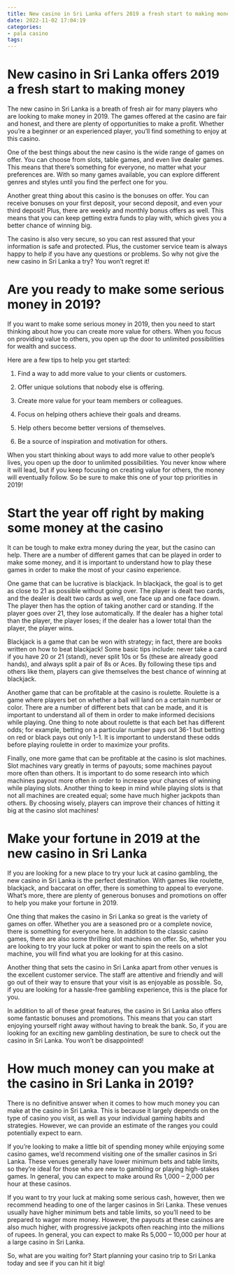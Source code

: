 ```yaml
---
title: New casino in Sri Lanka offers 2019 a fresh start to making money
date: 2022-11-02 17:04:19
categories:
- pala casino
tags:
---
```



#  New casino in Sri Lanka offers 2019 a fresh start to making money

The new casino in Sri Lanka is a breath of fresh air for many players who are looking to make money in 2019. The games offered at the casino are fair and honest, and there are plenty of opportunities to make a profit. Whether you’re a beginner or an experienced player, you’ll find something to enjoy at this casino.

One of the best things about the new casino is the wide range of games on offer. You can choose from slots, table games, and even live dealer games. This means that there’s something for everyone, no matter what your preferences are. With so many games available, you can explore different genres and styles until you find the perfect one for you.

Another great thing about this casino is the bonuses on offer. You can receive bonuses on your first deposit, your second deposit, and even your third deposit! Plus, there are weekly and monthly bonus offers as well. This means that you can keep getting extra funds to play with, which gives you a better chance of winning big.

The casino is also very secure, so you can rest assured that your information is safe and protected. Plus, the customer service team is always happy to help if you have any questions or problems. So why not give the new casino in Sri Lanka a try? You won’t regret it!

#  Are you ready to make some serious money in 2019? 

If you want to make some serious money in 2019, then you need to start thinking about how you can create more value for others. When you focus on providing value to others, you open up the door to unlimited possibilities for wealth and success.

Here are a few tips to help you get started: 

1. Find a way to add more value to your clients or customers.

2. Offer unique solutions that nobody else is offering.

3. Create more value for your team members or colleagues.

4. Focus on helping others achieve their goals and dreams.

5. Help others become better versions of themselves.

6. Be a source of inspiration and motivation for others.

When you start thinking about ways to add more value to other people’s lives, you open up the door to unlimited possibilities. You never know where it will lead, but if you keep focusing on creating value for others, the money will eventually follow. So be sure to make this one of your top priorities in 2019!

#  Start the year off right by making some money at the casino 

It can be tough to make extra money during the year, but the casino can help. There are a number of different games that can be played in order to make some money, and it is important to understand how to play these games in order to make the most of your casino experience.

One game that can be lucrative is blackjack. In blackjack, the goal is to get as close to 21 as possible without going over. The player is dealt two cards, and the dealer is dealt two cards as well, one face up and one face down. The player then has the option of taking another card or standing. If the player goes over 21, they lose automatically. If the dealer has a higher total than the player, the player loses; if the dealer has a lower total than the player, the player wins.

Blackjack is a game that can be won with strategy; in fact, there are books written on how to beat blackjack! Some basic tips include: never take a card if you have 20 or 21 (stand), never split 10s or 5s (these are already good hands), and always split a pair of 8s or Aces. By following these tips and others like them, players can give themselves the best chance of winning at blackjack.

Another game that can be profitable at the casino is roulette. Roulette is a game where players bet on whether a ball will land on a certain number or color. There are a number of different bets that can be made, and it is important to understand all of them in order to make informed decisions while playing. One thing to note about roulette is that each bet has different odds; for example, betting on a particular number pays out 36-1 but betting on red or black pays out only 1-1. It is important to understand these odds before playing roulette in order to maximize your profits.

 Finally, one more game that can be profitable at the casino is slot machines. Slot machines vary greatly in terms of payouts; some machines payout more often than others. It is important to do some research into which machines payout more often in order to increase your chances of winning while playing slots. Another thing to keep in mind while playing slots is that not all machines are created equal; some have much higher jackpots than others. By choosing wisely, players can improve their chances of hitting it big at the casino slot machines!

#  Make your fortune in 2019 at the new casino in Sri Lanka 

If you are looking for a new place to try your luck at casino gambling, the new casino in Sri Lanka is the perfect destination. With games like roulette, blackjack, and baccarat on offer, there is something to appeal to everyone. What’s more, there are plenty of generous bonuses and promotions on offer to help you make your fortune in 2019.

One thing that makes the casino in Sri Lanka so great is the variety of games on offer. Whether you are a seasoned pro or a complete novice, there is something for everyone here. In addition to the classic casino games, there are also some thrilling slot machines on offer. So, whether you are looking to try your luck at poker or want to spin the reels on a slot machine, you will find what you are looking for at this casino.

Another thing that sets the casino in Sri Lanka apart from other venues is the excellent customer service. The staff are attentive and friendly and will go out of their way to ensure that your visit is as enjoyable as possible. So, if you are looking for a hassle-free gambling experience, this is the place for you.

In addition to all of these great features, the casino in Sri Lanka also offers some fantastic bonuses and promotions. This means that you can start enjoying yourself right away without having to break the bank. So, if you are looking for an exciting new gambling destination, be sure to check out the casino in Sri Lanka. You won’t be disappointed!

#  How much money can you make at the casino in Sri Lanka in 2019?

There is no definitive answer when it comes to how much money you can make at the casino in Sri Lanka. This is because it largely depends on the type of casino you visit, as well as your individual gaming habits and strategies. However, we can provide an estimate of the ranges you could potentially expect to earn.

If you’re looking to make a little bit of spending money while enjoying some casino games, we’d recommend visiting one of the smaller casinos in Sri Lanka. These venues generally have lower minimum bets and table limits, so they’re ideal for those who are new to gambling or playing high-stakes games. In general, you can expect to make around Rs 1,000 – 2,000 per hour at these casinos.

If you want to try your luck at making some serious cash, however, then we recommend heading to one of the larger casinos in Sri Lanka. These venues usually have higher minimum bets and table limits, so you’ll need to be prepared to wager more money. However, the payouts at these casinos are also much higher, with progressive jackpots often reaching into the millions of rupees. In general, you can expect to make Rs 5,000 – 10,000 per hour at a large casino in Sri Lanka.

So, what are you waiting for? Start planning your casino trip to Sri Lanka today and see if you can hit it big!